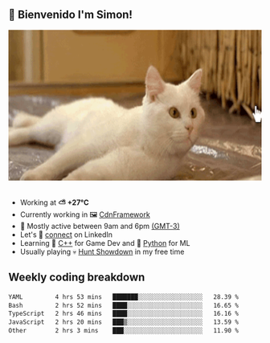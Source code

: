 <h2>👋 <b>Bienvenido I'm Simon!&nbsp;</b></h2>

<section>
  <img src="./static/banner.gif" height=300 width=1000>
</section>

<br>

<ul>
  <li>
		<!--START_SECTION:weather-->
		Working at <b>⛅️  +27°C</b>
		<!--END_SECTION:weather-->
  </li>
  <li>
    Currently working in 🖼️&nbsp;<a href=https://github.com/snapverse/cdn-framework target=_blank>CdnFramework</a>
  </li>
  <li>
    🚩 Mostly active between 9am and 6pm <a href=https://onlinealarmkur.com/world/es target=_blank>(GMT-3)</a>
  </li>
  <li>
    Let's 🔗&nbsp;<a href=https://www.linkedin.com/in/itsimmons target=_blank>connect</a> on LinkedIn
  </li>
  <li>
    Learning 👴&nbsp;<a href=https://images3.memedroid.com/images/UPLOADED755/65f2bce6734f6.webp target=_blank>C++</a> for Game Dev and 🐍&nbsp;<a href=https://qph.cf2.quoracdn.net/main-qimg-4472b6229cb75bf66ab531f3ebd4f975-lq target=_blank>Python</a> for ML
  </li>
  <li>
    Usually playing 💀&nbsp;<a href=https://www.huntshowdown.com target=_blank>Hunt Showdown</a> in my free time
  </li>
</ul>

<h2><b>Weekly coding breakdown </b></h2>

<!--START_SECTION:waka-->

```txt
YAML         4 hrs 53 mins   ███████░░░░░░░░░░░░░░░░░░   28.39 %
Bash         2 hrs 52 mins   ████░░░░░░░░░░░░░░░░░░░░░   16.65 %
TypeScript   2 hrs 46 mins   ████░░░░░░░░░░░░░░░░░░░░░   16.16 %
JavaScript   2 hrs 20 mins   ███▒░░░░░░░░░░░░░░░░░░░░░   13.59 %
Other        2 hrs 3 mins    ███░░░░░░░░░░░░░░░░░░░░░░   11.90 %
```

<!--END_SECTION:waka-->
